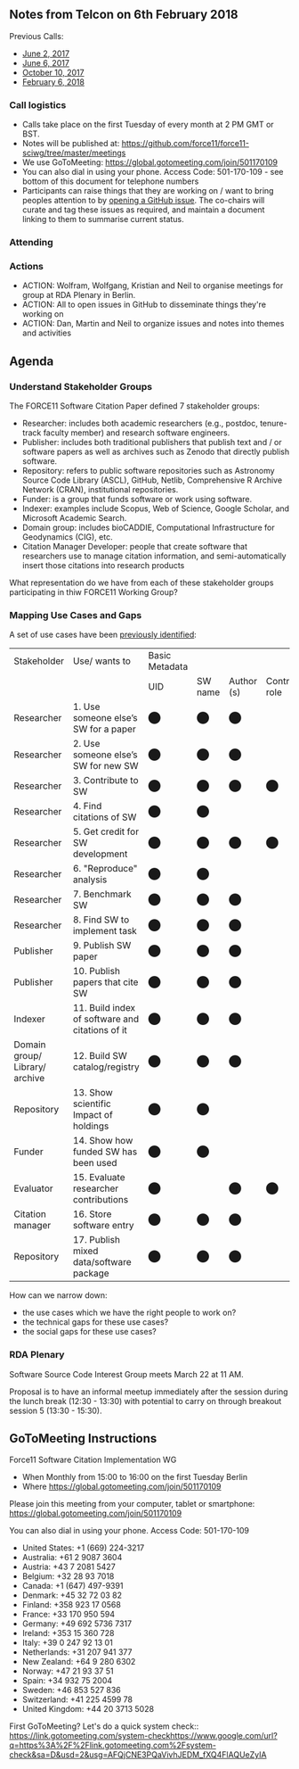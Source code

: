 ## Notes from Telcon on 6th February 2018

Previous Calls:
 - [June 2, 2017](https://github.com/force11/force11-sciwg/blob/master/meetings/20170602-Notes.md)
 - [June 6, 2017](https://github.com/force11/force11-sciwg/blob/master/meetings/20170606-Notes.md)
 - [October 10, 2017](https://github.com/force11/force11-sciwg/blob/master/meetings/20171010-Notes.md)
 - [February 6, 2018](https://github.com/force11/force11-sciwg/blob/master/meetings/20180206-Notes.md)

### Call logistics

 - Calls take place on the first Tuesday of every month at 2 PM GMT or BST. 
 - Notes will be published at: https://github.com/force11/force11-sciwg/tree/master/meetings
 - We use GoToMeeting: https://global.gotomeeting.com/join/501170109
 - You can also dial in using your phone. Access Code: 501-170-109 - see bottom of this document for telephone numbers
 - Participants can raise things that they are working on / want to bring peoples attention to by [opening a GitHub issue](https://github.com/force11/force11-sciwg/issues). The co-chairs will curate and tag these issues as required, and maintain a document linking to them to summarise current status.

### Attending

### Actions

 * ACTION: Wolfram, Wolfgang, Kristian and Neil to organise meetings for group at RDA Plenary in Berlin.
 * ACTION: All to open issues in GitHub to disseminate things they're working on
 * ACTION: Dan, Martin and Neil to organize issues and notes into themes and activities

## Agenda

### Understand Stakeholder Groups

The FORCE11 Software Citation Paper defined 7 stakeholder groups:

 * Researcher: includes both academic researchers (e.g., postdoc, tenure-track faculty member) and research software engineers.
 * Publisher: includes both traditional publishers that publish text and / or software papers as well as archives such as Zenodo that directly publish software.
 * Repository: refers to public software repositories such as Astronomy Source Code Library (ASCL), GitHub, Netlib, Comprehensive R Archive Network (CRAN), institutional repositories.
 * Funder: is a group that funds software or work using software.
 * Indexer: examples include Scopus, Web of Science, Google Scholar, and Microsoft Academic Search.
 * Domain group: includes bioCADDIE, Computational Infrastructure for Geodynamics (CIG), etc.
 * Citation Manager Developer: people that create software that researchers use to manage citation information, and semi-automatically insert those citations into research products

What representation do we have from each of these stakeholder groups participating in thiw FORCE11 Working Group?

### Mapping Use Cases and Gaps

A set of use cases have been [previously identified](https://github.com/force11/force11-sciwg/issues/44#issuecomment-366256628):

<table>
  <tr>
    <td>
Stakeholder</td>
    <td>
Use/
wants to</td>
    <td>Basic Metadata</td>
    <td></td>
    <td></td>
    <td></td>
    <td></td>
    <td></td>
    <td></td>
    <td></td>
    <td></td>
  </tr>
  <tr>
    <td></td>
    <td></td>
    <td>UID</td>
    <td>SW name</td>
    <td>Author
(s)</td>
    <td>Contributor role</td>
    <td>Version #</td>
    <td>Rel. date</td>
    <td>Location/repo</td>
    <td>Indexed citations</td>
    <td>SW
license</td>
  </tr>
  <tr>
    <td>Researcher</td>
    <td>1. Use someone else’s SW for a paper</td>
    <td>⬤</td>
    <td>⬤</td>
    <td>⬤</td>
    <td></td>
    <td>⬤</td>
    <td>⬤</td>
    <td>⬤</td>
    <td></td>
    <td></td>
  </tr>
  <tr>
    <td>Researcher</td>
    <td>2. Use someone else’s SW for new SW</td>
    <td>⬤</td>
    <td>⬤</td>
    <td>⬤</td>
    <td></td>
    <td>⬤</td>
    <td>⬤</td>
    <td>⬤</td>
    <td></td>
    <td>◯</td>
  </tr>
  <tr>
    <td>Researcher</td>
    <td>3. Contribute to SW</td>
    <td>⬤</td>
    <td>⬤</td>
    <td>⬤</td>
    <td>⬤</td>
    <td>⬤</td>
    <td>⬤</td>
    <td>⬤</td>
    <td></td>
    <td>◯</td>
  </tr>
  <tr>
    <td>Researcher</td>
    <td>4. Find citations of SW</td>
    <td>⬤</td>
    <td>⬤</td>
    <td></td>
    <td></td>
    <td></td>
    <td></td>
    <td></td>
    <td>⬤</td>
    <td></td>
  </tr>
  <tr>
    <td>Researcher</td>
    <td>5. Get credit for SW development</td>
    <td>⬤</td>
    <td>⬤</td>
    <td>⬤</td>
    <td>⬤</td>
    <td></td>
    <td>⬤</td>
    <td>⬤</td>
    <td></td>
    <td>◯</td>
  </tr>
  <tr>
    <td>Researcher</td>
    <td>6. "Reproduce" analysis</td>
    <td>⬤</td>
    <td>⬤</td>
    <td></td>
    <td></td>
    <td>⬤</td>
    <td>⬤</td>
    <td>⬤</td>
    <td></td>
    <td>◯</td>
  </tr>
  <tr>
    <td>Researcher</td>
    <td>7. Benchmark SW</td>
    <td>⬤</td>
    <td>⬤</td>
    <td>⬤</td>
    <td></td>
    <td>⬤</td>
    <td>⬤</td>
    <td>⬤</td>
    <td></td>
    <td>◯</td>
  </tr>
  <tr>
    <td>Researcher</td>
    <td>8. Find SW to implement task</td>
    <td>⬤</td>
    <td>⬤</td>
    <td>⬤</td>
    <td></td>
    <td></td>
    <td></td>
    <td>⬤</td>
    <td>⬤</td>
    <td>◯</td>
  </tr>
  <tr>
    <td>Publisher</td>
    <td>9. Publish SW paper</td>
    <td>⬤</td>
    <td>⬤</td>
    <td>⬤</td>
    <td></td>
    <td>⬤</td>
    <td>⬤</td>
    <td>⬤</td>
    <td></td>
    <td></td>
  </tr>
  <tr>
    <td>Publisher</td>
    <td>10. Publish papers that cite SW</td>
    <td>⬤</td>
    <td>⬤</td>
    <td>⬤</td>
    <td></td>
    <td>⬤</td>
    <td>⬤</td>
    <td>⬤</td>
    <td>⬤</td>
    <td></td>
  </tr>
  <tr>
    <td>Indexer</td>
    <td>11. Build index of software and citations of it</td>
    <td>⬤</td>
    <td>⬤</td>
    <td>⬤</td>
    <td></td>
    <td>⬤</td>
    <td>⬤</td>
    <td>⬤</td>
    <td>⬤</td>
    <td>◯</td>
  </tr>
  <tr>
    <td>Domain group/ Library/
archive</td>
    <td>12. Build SW catalog/registry</td>
    <td>⬤</td>
    <td>⬤</td>
    <td>⬤</td>
    <td></td>
    <td></td>
    <td></td>
    <td>⬤</td>
    <td></td>
    <td></td>
  </tr>
  <tr>
    <td>Repository</td>
    <td>13. Show scientific Impact of holdings</td>
    <td>⬤</td>
    <td>⬤</td>
    <td></td>
    <td></td>
    <td></td>
    <td></td>
    <td></td>
    <td>⬤</td>
    <td></td>
  </tr>
  <tr>
    <td>Funder</td>
    <td>14. Show how funded SW has been used</td>
    <td>⬤</td>
    <td>⬤</td>
    <td></td>
    <td></td>
    <td></td>
    <td></td>
    <td></td>
    <td>⬤</td>
    <td></td>
  </tr>
  <tr>
    <td>Evaluator</td>
    <td>15. Evaluate researcher contributions</td>
    <td>⬤</td>
    <td></td>
    <td>⬤</td>
    <td>⬤</td>
    <td></td>
    <td>⬤</td>
    <td></td>
    <td>⬤</td>
    <td></td>
  </tr>
  <tr>
    <td>Citation manager</td>
    <td>16. Store software entry</td>
    <td>⬤</td>
    <td>⬤</td>
    <td>⬤</td>
    <td></td>
    <td>⬤</td>
    <td>⬤</td>
    <td>⬤</td>
    <td>⬤</td>
    <td></td>
  </tr>
  <tr>
    <td>Repository</td>
    <td>17. Publish mixed data/software package</td>
    <td>⬤</td>
    <td>⬤</td>
    <td>⬤</td>
    <td></td>
    <td>⬤</td>
    <td>⬤</td>
    <td>⬤</td>
    <td></td>
    <td>◯</td>
  </tr>
</table>

How can we narrow down:
- the use cases which we have the right people to work on?
- the technical gaps for these use cases?
- the social gaps for these use cases?





### RDA Plenary

Software Source Code Interest Group meets March 22 at 11 AM.

Proposal is to have an informal meetup immediately after the session during the lunch break (12:30 - 13:30) with potential to carry on through breakout session 5 (13:30 - 15:30).


## GoToMeeting Instructions

Force11 Software Citation Implementation WG
 - When    Monthly from 15:00 to 16:00 on the first Tuesday Berlin
 - Where   https://global.gotomeeting.com/join/501170109

Please join this meeting from your computer, tablet or smartphone: https://global.gotomeeting.com/join/501170109 

You can also dial in using your phone. Access Code: 501-170-109
- United States: +1 (669) 224-3217
- Australia: +61 2 9087 3604
- Austria: +43 7 2081 5427
- Belgium: +32 28 93 7018
- Canada: +1 (647) 497-9391
- Denmark: +45 32 72 03 82
- Finland: +358 923 17 0568
- France: +33 170 950 594
- Germany: +49 692 5736 7317
- Ireland: +353 15 360 728
- Italy: +39 0 247 92 13 01
- Netherlands: +31 207 941 377
- New Zealand: +64 9 280 6302
- Norway: +47 21 93 37 51
- Spain: +34 932 75 2004
- Sweden: +46 853 527 836
- Switzerland: +41 225 4599 78
- United Kingdom: +44 20 3713 5028

First GoToMeeting? Let's do a quick system check:: https://link.gotomeeting.com/system-check<https://www.google.com/url?q=https%3A%2F%2Flink.gotomeeting.com%2Fsystem-check&sa=D&usd=2&usg=AFQjCNE3PQaVivhJEDM_fXQ4FlAQUeZyIA>

